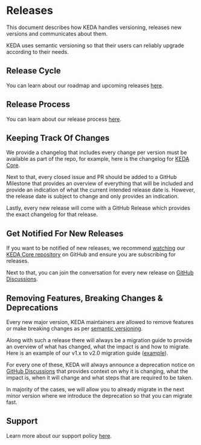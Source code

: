 # Releases

This document describes how KEDA handles versioning, releases new versions and communicates about them.

KEDA uses semantic versioning so that their users can reliably upgrade according to their needs.

## Release Cycle

You can learn about our roadmap and upcoming releases [here](https://github.com/kedacore/keda/blob/main/ROADMAP.md).

## Release Process

You can learn about our release process [here](https://github.com/kedacore/keda/blob/main/RELEASE-PROCESS.md).

## Keeping Track Of Changes

We provide a changelog that includes every change per version must be available as part of the repo, for example, here is the changelog for [KEDA Core](https://github.com/kedacore/keda/blob/main/CHANGELOG.md).

Next to that, every closed issue and PR should be added to a GitHub Milestone that provides an overview of everything that will be included and provide an indication of what the current intended release date is. However, the release date is subject to change and only provides an indication.

Lastly, every new release will come with a GitHub Release which provides the exact changelog for that release.

## Get Notified For New Releases

If you want to be notified of new releases, we recommend [watching](https://docs.github.com/en/github/managing-subscriptions-and-notifications-on-github/setting-up-notifications/configuring-notifications#configuring-your-watch-settings-for-an-individual-repository) our [KEDA Core repository](https://github.com/kedacore/keda) on GitHub and ensure you are subscribing for releases.

Next to that, you can join the conversation for every new release on [GitHub Discussions](https://github.com/kedacore/keda/discussions/categories/announcements).

## Removing Features, Breaking Changes & Deprecations

Every new major version, KEDA maintainers are allowed to remove features or make breaking changes as per [semantic versioning](https://semver.org/).

Along with such a release there will always be a migration guide to provide an overview of what has changed, what the impact is and how to migrate. Here is an example of our v1.x to v2.0 migration guide ([example](https://keda.sh/docs/latest/migration/)).

For every one of these, KEDA will always announce a deprecation notice on [GitHub Discussions](https://github.com/kedacore/keda/discussions/categories/deprecations) that provides context on why it is changing, what the impact is, when it will change and what steps that are required to be taken.

In majority of the cases, we will allow you to already migrate in the next minor version where we introduce the deprecation so that you can migrate fast.

## Support

Learn more about our support policy [here](https://github.com/kedacore/governance/blob/main/SUPPORT.md).
